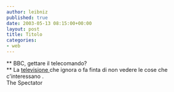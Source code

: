 ```yaml
---
author: leibniz
published: true
date: 2003-05-13 08:15:00+00:00
layout: post
title: Titolo
categories:
- web
---
```


 ** BBC, gettare il telecomando?   
**   La  [   televisione ](http://www.spectator.co.uk/article.php3?table=old&section=current&issue=2003-05-10&id=3070)che ignora o fa finta di non vedere le cose che c'interessano .   
The Spectator
